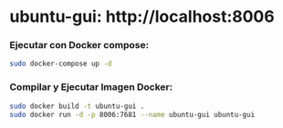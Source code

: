 # ubuntu-gui: http://localhost:8006

### Ejecutar con Docker compose:
```bash
sudo docker-compose up -d
```

### Compilar y Ejecutar Imagen Docker:
```bash
sudo docker build -t ubuntu-gui .
sudo docker run -d -p 8006:7681 --name ubuntu-gui ubuntu-gui
```
